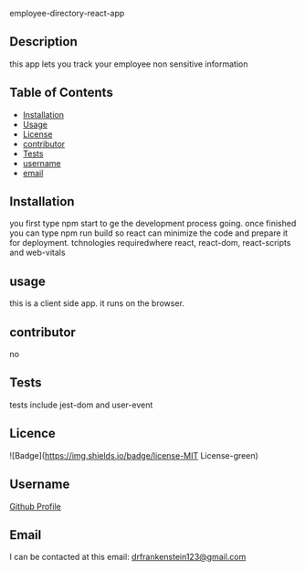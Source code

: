 employee-directory-react-app
 
## Description
 
this app lets you track your employee non sensitive information
 
## Table of Contents
 
* [Installation](#Installation) 
* [Usage](#Usage) 
* [License](#License) 
* [contributor](#contributor) 
* [Tests](#Tests)
* [username](#username) 
* [email](#email)
 
## Installation
 
you first type npm start to ge the development process going. once finished you can type npm run build so react can minimize the code and prepare it for deployment. tchnologies requiredwhere react, react-dom, react-scripts and web-vitals
 
## usage

this is a client side app. it runs on the browser.
 
## contributor 
 
no
 
## Tests
tests include jest-dom and user-event
 
## Licence

![Badge](https://img.shields.io/badge/license-MIT License-green)
 
## Username

[Github Profile](https://github.com/neyneyalldayday/)
 
## Email

I can be contacted at this email: <drfrankenstein123@gmail.com>